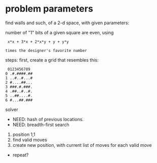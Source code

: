 # problem parameters #

find walls and such, of a 2-d space, with given parameters:

number of "1" bits of a given square are even, using
```
 x*x + 3*x + 2*x*y + y + y*y

times the designer's favorite number
```

steps:
first, create a grid that resembles this:

```
 0123456789
0 .#.####.##
1 ..#..#...#
2 #....##...
3 ###.#.###.
4 .##..#..#.
5 ..##....#.
6 #...##.###
```

solver
* NEED: hash of previous locations.
* NEED: breadth-first search

1. position 1,1
2. find valid moves
3. create new position, with current list of moves for each valid move

* repeat?
